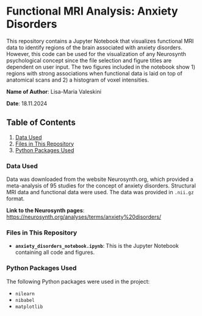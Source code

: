 # Functional MRI Analysis: Anxiety Disorders
This repository contains a Jupyter Notebook that visualizes functional MRI data to identify regions of the brain associated with anxiety disorders. However, this code can be used for the visualization of any Neurosynth psychological concept since the file selection and figure titles are dependent on user input. The two figures included in the notebook show 1) regions with strong associations when functional data is laid on top of anatomical scans and 2) a histogram of voxel intensities.

**Name of Author**: Lisa-Maria Valeskini

**Date**: 18.11.2024

## Table of Contents
1. [Data Used](#data-used)
2. [Files in This Repository](#files-in-this-repository)
3. [Python Packages Used](#python-packages-used)

### Data Used
Data was downloaded from the website Neurosynth.org, which provided a meta-analysis of 95 studies for the concept of anxiety disorders. Structural MRI data and functional data were used.
The data was provided in `.nii.gz` format.

**Link to the Neurosynth pages**: https://neurosynth.org/analyses/terms/anxiety%20disorders/

### Files in This Repository
- **`anxiety_disorders_notebook.ipynb`**: This is the Jupyter Notebook containing all code and figures.

### Python Packages Used
The following Python packages were used in the project:
- `nilearn`
- `nibabel`
- `matplotlib`

